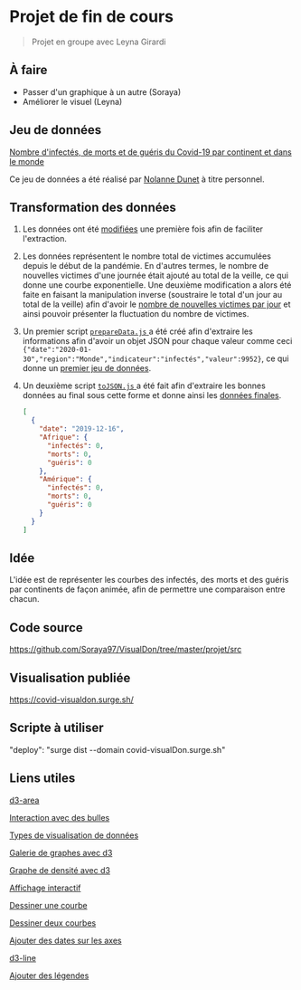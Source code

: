 # Projet de fin de cours

> Projet en groupe avec Leyna Girardi
>

## À faire

- Passer d'un graphique à un autre (Soraya)
- Améliorer le visuel (Leyna)

## Jeu de données

[Nombre d'infectés, de morts et de guéris du Covid-19 par continent et dans le monde](https://docs.google.com/spreadsheets/d/1tjN4GNTzRV6nYWHu8xSLUM-rmyEwqrqpmpyOb6Je45I/edit#gid=717155371)

Ce jeu de données a été réalisé par [Nolanne Dunet](https://www.linkedin.com/in/noirdelune/) à titre personnel.

## Transformation des données

1. Les données ont été [modifiées](https://github.com/Soraya97/VisualDon/blob/master/projet/data/oldData/COVID-19_StatistiquesPandemie.tsv) une première fois afin de faciliter l'extraction.

2.  Les données représentent le nombre total de victimes accumulées depuis le début de la pandémie. En d'autres termes, le nombre de nouvelles victimes d'une journée était ajouté au total de la veille, ce qui donne une courbe exponentielle. Une deuxième modification a alors été faite en faisant la manipulation inverse (soustraire le total d'un jour au total de la veille) afin d'avoir le [nombre de nouvelles victimes par jour](https://github.com/Soraya97/VisualDon/blob/master/projet/data/COVID-19_StatsPandemie.tsv) et ainsi pouvoir présenter la fluctuation du nombre de victimes.
   
3. Un premier script [`prepareData.js` ](https://github.com/Soraya97/VisualDon/blob/master/projet/data/prepareData.js) a été créé afin d'extraire les informations afin d'avoir un objet JSON pour chaque valeur comme ceci `{"date":"2020-01-30","region":"Monde","indicateur":"infectés","valeur":9952}`, ce qui donne un [premier jeu de données](https://github.com/Soraya97/VisualDon/blob/master/projet/data/dataBrut.json).

4. Un deuxième script [`toJSON.js` ](https://github.com/Soraya97/VisualDon/blob/master/projet/data/toJSON.js) a été fait afin d'extraire les bonnes données au final sous cette forme et donne ainsi les [données finales](https://github.com/Soraya97/VisualDon/blob/master/projet/data/dataCovid19.json).

   ```json
   [
     {
       "date": "2019-12-16",
       "Afrique": {
         "infectés": 0,
         "morts": 0,
         "guéris": 0
       },
       "Amérique": {
         "infectés": 0,
         "morts": 0,
         "guéris": 0
       }
     }
   ]
   ```

## Idée

L'idée est de représenter les courbes des infectés, des morts et des guéris par continents de façon animée, afin de permettre une comparaison entre chacun.

## Code source

https://github.com/Soraya97/VisualDon/tree/master/projet/src

## Visualisation publiée

https://covid-visualdon.surge.sh/

## Scripte à utiliser

"deploy": "surge dist --domain covid-visualDon.surge.sh" 

## Liens utiles

[d3-area](https://github.com/d3/d3-shape#areas)

[Interaction avec des bulles](https://github.com/idris-maps/heig-datavis-2020/tree/master/modules/rosling/graphique_d3)

[Types de visualisation de données](https://observablehq.com/@idris-maps/visualisation-de-donnees?collection=@idris-maps/heig-visdom-2020)

[Galerie de graphes avec d3](https://www.d3-graph-gallery.com/)

[Graphe de densité avec d3](https://www.d3-graph-gallery.com/graph/density_basic.html)

[Affichage interactif](https://www.datavis.fr/index.php?page=transition)

[Dessiner une courbe](https://www.datavis.fr/index.php?page=linearchart)

[Dessiner deux courbes](https://www.datavis.fr/index.php?page=twolinearchart)

[Ajouter des dates sur les axes](http://bl.ocks.org/phoebebright/3059392)

[d3-line](https://observablehq.com/@d3/d3-line)

[Ajouter des légendes](https://webdevdesigner.com/q/adding-a-chart-legend-in-d3-93675/)
